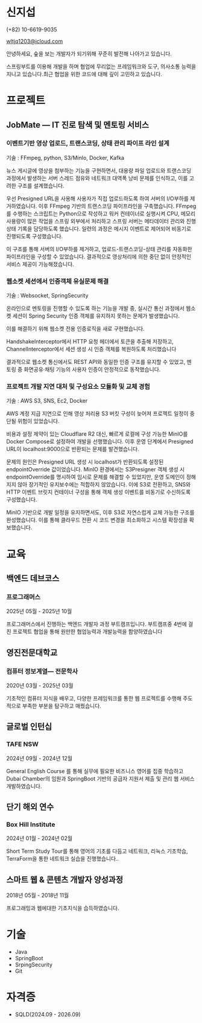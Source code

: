 # 신지섭
(+82) 10-6619-9035

wltjq1203@icloud.com

안녕하세요, 숲을 보는 개발자가 되기위해 꾸준히 발전해 나아가고 있습니다.

스프링부트를 이용해 개발을 하며 협업에 무리없는 프레임워크와 도구, 의사소통 능력을 지니고 있습니다.최근 협업을 위한 코드에 대해 깊이 고민하고 있습니다.

# 프로젝트
## JobMate — IT 진로 탐색 및 멘토링 서비스
### 이벤트기반 영상 업로드, 트랜스코딩, 상태 관리 파이프 라인 설계
기술 : FFmpeg, python, S3/MinIo, Docker, Kafka

뉴스 게시글에 영상을 첨부하는 기능을 구현하면서, 대용량 파일 업로드와 트랜스코딩 과정에서 발생하는 서버 스레드 점유와 네트워크 대역폭 낭비 문제를 인식하고, 이를 고려한 구조를 설계했습니다.

우선 Presigned URL을 사용해 사용자가 직접 업로드하도록 하여 서버의 I/O부하를 제거하였습니다. 이후 FFmpeg 기반의 트랜스코딩 파이프라인을 구축했습니다.
FFmpeg를 수행하는 스크립트는 Python으로 작성하고 워커 컨테이너로 실행시켜 CPU, 메모리 사용량이 많은 작업을 스프링 외부에서 처리하고 스프링 서버는 메타데이터 관리와 진행 상태 기록을 담당하도록 했습니다.
일련의 과정은 메시지 이벤트로 제어되어 비동기로 진행되도록 구성했습니다.

이 구조를 통해 서버의 I/O부하를 제거하고, 업로드-트랜스코딩-상태 관리를 자동화한 파이프라인을 구성할 수 있었습니다.
결과적으로 영상처리에 의한 중단 없이 안정적인 서비스 제공이 가능해졌습니다.

### 웹소켓 세션에서 인증객체 유실문제 해결
기술 : Websocket, SpringSecurity

온라인으로 멘토링을 진행할 수 있도록 하는 기능을 개발 중, 실시간 통신 과정에서 웹소켓 세션이 Spring Security 인증 객체를 유지하지 못하는 문제가 발생했습니다.

이를 해결하기 위해 웹소켓 전용 인증로직을 새로 구현했습니다.

HandshakeInterceptor에서 HTTP 요청 헤더에서 토큰을 추출해 저장하고, ChannelInterceptor에서 세션 생성 시 인증 객체를 복원하도록 처리했습니다

결과적으로 웹소켓 통신에서도 REST API와 동일한 인증 구조를 유지할 수 있었고, 멘토링 중 화면공유·채팅 기능의 사용자 인증이 안정적으로 동작했습니다.

### 프로젝트 개발 지연 대처 및 구성요소 모듈화 및 교체 경험
기술 : AWS S3, SNS, Ec2, Docker

AWS 계정 지급 지연으로 인해 영상 처리용 S3 버킷 구성이 늦어져 프로젝트 일정이 중단될 위험이 있었습니다.

비용과 설정 제약이 있는 Cloudflare R2 대신, 빠르게 로컬에 구성 가능한 MinIO를 Docker Compose로 설정하여 개발을 선행했습니다. 이후 운영 단계에서 Presigned URL이 localhost:9000으로 반환되는 문제를 발견했습니다.

문제의 원인은 Presigned URL 생성 시 localhost가 반환되도록 설정된 endpointOverride 값이었습니다. MinIO 환경에서는 S3Presigner 객체 생성 시 endpointOverride를 명시하여 임시로 문제를 해결할 수 있었지만, 운영 도메인이 정해지지 않아 장기적인 유지보수에는 적합하지 않았습니다. 이에 S3로 전환하고, SNS와 HTTP 이벤트 브릿지 컨테이너 구성을 통해 객체 생성 이벤트를 비동기로 수신하도록 구성했습니다.

MinIO 기반으로 개발 일정을 유지하면서도, 이후 S3로 자연스럽게 교체 가능한 구조를 완성했습니다. 이를 통해 클라우드 전환 시 코드 변경을 최소화하고 시스템 확장성을 확보했습니다.
# 교육
## 백엔드 데브코스
### 프로그래머스
2025년 05월 - 2025년 10월

프로그래머스에서 진행하는 백엔드 개발자 과정 부트캠프입니다.
부트캠프중 4번에 걸친 프로젝트 협업을 통해 원만한 협업능력과 개발능력을 함양하였습니다

## 영진전문대학교
### 컴퓨터 정보계열— 전문학사
2020년 03월 - 2025년 03월

기초적인 컴퓨터 지식을 배우고, 다양한 프레임워크를 통한 웹 프로젝트를 수행해 주도적으로 부족한 부분을 탐구하고 매꿨습니다.

## 글로벌 인턴십
### TAFE NSW
2024년 09월 - 2024년 12월

General English Course 를 통해 실무에 필요한 비즈니스 영어를 집중 학습하고 Dubai Chamber의 임원과 SpringBoot 기반의 공급자 지원서 제출 및 관리 웹 서비스 개발하였습니다.

## 단기 해외 연수
### Box Hill Institute
2024년 01월 - 2024년 02월

Short Term Study Tour를 통해 영어의 기초를 다듬고 네트워크, 리눅스 기초학습, TerraForm을 통한 네트워크 실습을 진행했습니다..

## 스마트 웹 & 콘텐츠 개발자 양성과정
2018년 05월 - 2018년 11월

프로그래밍과 웹에대한 기초지식을 습득하였습니다.

# 기술
- Java
- SpringBoot
- SrpingSecurity
- Git

# 자격증
- SQLD(2024.09 - 2026.09)
